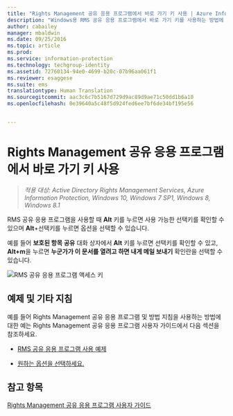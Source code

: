 ```yaml
---
title: "Rights Management 공유 응용 프로그램에서 바로 가기 키 사용 | Azure Information Protection"
description: "Windows용 RMS 공유 응용 프로그램에서 바로 가기 키를 사용하는 방법에 대한 지침을 제공합니다."
author: cabailey
manager: mbaldwin
ms.date: 09/25/2016
ms.topic: article
ms.prod: 
ms.service: information-protection
ms.technology: techgroup-identity
ms.assetid: 72760134-94e0-4699-b20c-07b96aa061f1
ms.reviewer: esaggese
ms.suite: ems
translationtype: Human Translation
ms.sourcegitcommit: aac3c6c7b5167d729d9ac89d9ae71c50dd1b6a10
ms.openlocfilehash: 0e39640a5c48f5d924fed6ee7bf6de34bf195e56


---
```


# Rights Management 공유 응용 프로그램에서 바로 가기 키 사용

>*적용 대상: Active Directory Rights Management Services, Azure Information Protection, Windows 10, Windows 7 SP1, Windows 8, Windows 8.1*

RMS 공유 응용 프로그램을 사용할 때 **Alt** 키를 누르면 사용 가능한 선택키를 확인할 수 있으며 **Alt**+선택키를 누르면 옵션을 선택할 수 있습니다.

예를 들어 **보호된 항목 공유** 대화 상자에서 **Alt** 키를 누르면 선택키를 확인할 수 있고, **Alt+m**을 누르면 **누군가가 이 문서를 열려고 하면 내게 메일 보내기** 확인란을 선택할 수 있습니다.

![RMS 공유 응용 프로그램 액세스 키](../media/ADRMS_MSRMSApp_AccessKeys.png)

## 예제 및 기타 지침
예를 들어 Rights Management 공유 응용 프로그램 및 방법 지침을 사용하는 방법에 대한 예는 Rights Management 공유 응용 프로그램 사용자 가이드에서 다음 섹션을 참조하세요.

-   [RMS 공유 응용 프로그램 사용 예제](sharing-app-user-guide.md#examples-for-using-the-rms-sharing-application)

-   [원하는 옵션을 선택하세요.](sharing-app-user-guide.md#what-do-you-want-to-do)

## 참고 항목
[Rights Management 공유 응용 프로그램 사용자 가이드](sharing-app-user-guide.md)



<!--HONumber=Sep16_HO4-->


